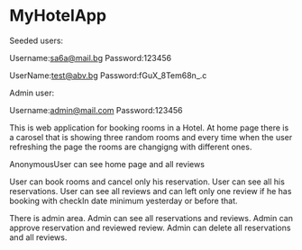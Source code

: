 # MyHotelApp

Seeded users:

Username:sa6a@mail.bg Password:123456

UserName:test@abv.bg Password:fGuX_8Tem68n_.c

Admin user:

Username:admin@mail.com Password:123456

This is web application for booking rooms in a Hotel.
At home page there is a carosel that is showing three random rooms and every time when the user refreshing the page the rooms are changigng with different ones.

AnonymousUser can see home page and all reviews

User can book rooms and cancel only his reservation.
User can see all his reservations.
User can see all reviews and can left only one review if he has booking with checkIn date minimum yesterday or before that.

There is admin area.
Admin can see all reservations and reviews.
Admin can approve reservation and reviewed review.
Admin can delete all reservations and all reviews. 
